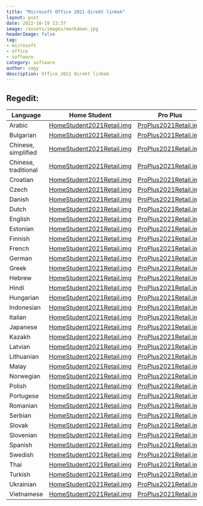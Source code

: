 ```yaml
---
title: "Microsoft Office 2021 direkt linkek"
layout: post
date: 2022-10-19 13:37
image: /assets/images/markdown.jpg
headerImage: false
tag:
- microsoft
- office
- software
category: software
author: nagy
description: Office 2021 direkt linkek
---
```


## Regedit:

| Language | Home Student | Pro Plus |
| ------------- | ------------- | ----- |
| Arabic | [HomeStudent2021Retail.img](https://officecdn.microsoft.com/db/492350F6-3A01-4F97-B9C0-C7C6DDF67D60/media/ar-SA/HomeStudent2021Retail.img) | [ProPlus2021Retail.img](https://officecdn.microsoft.com/db/492350F6-3A01-4F97-B9C0-C7C6DDF67D60/media/ar-SA/ProPlus2021Retail.img) |
| Bulgarian | [HomeStudent2021Retail.img](https://officecdn.microsoft.com/db/492350F6-3A01-4F97-B9C0-C7C6DDF67D60/media/bg-BG/HomeStudent2021Retail.img) | [ProPlus2021Retail.img](https://officecdn.microsoft.com/db/492350F6-3A01-4F97-B9C0-C7C6DDF67D60/media/bg-BG/ProPlus2021Retail.img) |
| Chinese, simplified | [HomeStudent2021Retail.img](https://officecdn.microsoft.com/db/492350F6-3A01-4F97-B9C0-C7C6DDF67D60/media/zh-CN/HomeStudent2021Retail.img) | [ProPlus2021Retail.img](https://officecdn.microsoft.com/db/492350F6-3A01-4F97-B9C0-C7C6DDF67D60/media/zh-CN/ProPlus2021Retail.img) |
| Chinese, traditional | [HomeStudent2021Retail.img](https://officecdn.microsoft.com/db/492350F6-3A01-4F97-B9C0-C7C6DDF67D60/media/zh-TW/HomeStudent2021Retail.img) | [ProPlus2021Retail.img](https://officecdn.microsoft.com/db/492350F6-3A01-4F97-B9C0-C7C6DDF67D60/media/zh-TW/ProPlus2021Retail.img) |
| Croatian | [HomeStudent2021Retail.img](https://officecdn.microsoft.com/db/492350F6-3A01-4F97-B9C0-C7C6DDF67D60/media/hr-HR/HomeStudent2021Retail.img) | [ProPlus2021Retail.img](https://officecdn.microsoft.com/db/492350F6-3A01-4F97-B9C0-C7C6DDF67D60/media/hr-HR/ProPlus2021Retail.img) |
| Czech | [HomeStudent2021Retail.img](https://officecdn.microsoft.com/db/492350F6-3A01-4F97-B9C0-C7C6DDF67D60/media/cs-CZ/HomeStudent2021Retail.img) | [ProPlus2021Retail.img](https://officecdn.microsoft.com/db/492350F6-3A01-4F97-B9C0-C7C6DDF67D60/media/cs-CZ/ProPlus2021Retail.img) |
| Danish | [HomeStudent2021Retail.img](https://officecdn.microsoft.com/db/492350F6-3A01-4F97-B9C0-C7C6DDF67D60/media/da-DK/HomeStudent2021Retail.img) | [ProPlus2021Retail.img](https://officecdn.microsoft.com/db/492350F6-3A01-4F97-B9C0-C7C6DDF67D60/media/da-DK/ProPlus2021Retail.img) |
| Dutch | [HomeStudent2021Retail.img](https://officecdn.microsoft.com/db/492350F6-3A01-4F97-B9C0-C7C6DDF67D60/media/nl-NL/HomeStudent2021Retail.img) | [ProPlus2021Retail.img](https://officecdn.microsoft.com/db/492350F6-3A01-4F97-B9C0-C7C6DDF67D60/media/nl-NL/ProPlus2021Retail.img) |
| English | [HomeStudent2021Retail.img](https://officecdn.microsoft.com/db/492350F6-3A01-4F97-B9C0-C7C6DDF67D60/media/en-US/HomeStudent2021Retail.img) | [ProPlus2021Retail.img](https://officecdn.microsoft.com/db/492350F6-3A01-4F97-B9C0-C7C6DDF67D60/media/en-US/ProPlus2021Retail.img) |
| Estonian | [HomeStudent2021Retail.img](https://officecdn.microsoft.com/db/492350F6-3A01-4F97-B9C0-C7C6DDF67D60/media/et-EE/HomeStudent2021Retail.img) | [ProPlus2021Retail.img](https://officecdn.microsoft.com/db/492350F6-3A01-4F97-B9C0-C7C6DDF67D60/media/et-EE/ProPlus2021Retail.img) |
| Finnish | [HomeStudent2021Retail.img](https://officecdn.microsoft.com/db/492350F6-3A01-4F97-B9C0-C7C6DDF67D60/media/fi-FI/HomeStudent2021Retail.img) | [ProPlus2021Retail.img](https://officecdn.microsoft.com/db/492350F6-3A01-4F97-B9C0-C7C6DDF67D60/media/fi-FI/ProPlus2021Retail.img) |
| French | [HomeStudent2021Retail.img](https://officecdn.microsoft.com/db/492350F6-3A01-4F97-B9C0-C7C6DDF67D60/media/fr-FR/HomeStudent2021Retail.img) | [ProPlus2021Retail.img](https://officecdn.microsoft.com/db/492350F6-3A01-4F97-B9C0-C7C6DDF67D60/media/fr-FR/ProPlus2021Retail.img) |
| German | [HomeStudent2021Retail.img](https://officecdn.microsoft.com/db/492350F6-3A01-4F97-B9C0-C7C6DDF67D60/media/de-DE/HomeStudent2021Retail.img) | [ProPlus2021Retail.img](https://officecdn.microsoft.com/db/492350F6-3A01-4F97-B9C0-C7C6DDF67D60/media/de-DE/ProPlus2021Retail.img) |
| Greek | [HomeStudent2021Retail.img](https://officecdn.microsoft.com/db/492350F6-3A01-4F97-B9C0-C7C6DDF67D60/media/el-GR/HomeStudent2021Retail.img) | [ProPlus2021Retail.img](https://officecdn.microsoft.com/db/492350F6-3A01-4F97-B9C0-C7C6DDF67D60/media/el-GR/ProPlus2021Retail.img) |
| Hebrew | [HomeStudent2021Retail.img](https://officecdn.microsoft.com/db/492350F6-3A01-4F97-B9C0-C7C6DDF67D60/media/he-IL/HomeStudent2021Retail.img) | [ProPlus2021Retail.img](https://officecdn.microsoft.com/db/492350F6-3A01-4F97-B9C0-C7C6DDF67D60/media/he-IL/ProPlus2021Retail.img) |
| Hindi | [HomeStudent2021Retail.img](https://officecdn.microsoft.com/db/492350F6-3A01-4F97-B9C0-C7C6DDF67D60/media/hi-IN/HomeStudent2021Retail.img) | [ProPlus2021Retail.img](https://officecdn.microsoft.com/db/492350F6-3A01-4F97-B9C0-C7C6DDF67D60/media/hi-IN/ProPlus2021Retail.img) |
| Hungarian | [HomeStudent2021Retail.img](https://officecdn.microsoft.com/db/492350F6-3A01-4F97-B9C0-C7C6DDF67D60/media/hu-HU/HomeStudent2021Retail.img) | [ProPlus2021Retail.img](https://officecdn.microsoft.com/db/492350F6-3A01-4F97-B9C0-C7C6DDF67D60/media/hu-HU/ProPlus2021Retail.img) |
| Indonesian | [HomeStudent2021Retail.img](https://officecdn.microsoft.com/db/492350F6-3A01-4F97-B9C0-C7C6DDF67D60/media/id-ID/HomeStudent2021Retail.img) | [ProPlus2021Retail.img](https://officecdn.microsoft.com/db/492350F6-3A01-4F97-B9C0-C7C6DDF67D60/media/id-ID/ProPlus2021Retail.img) |
| Italian | [HomeStudent2021Retail.img](https://officecdn.microsoft.com/db/492350F6-3A01-4F97-B9C0-C7C6DDF67D60/media/it-IT/HomeStudent2021Retail.img) | [ProPlus2021Retail.img](https://officecdn.microsoft.com/db/492350F6-3A01-4F97-B9C0-C7C6DDF67D60/media/it-IT/ProPlus2021Retail.img) |
| Japanese | [HomeStudent2021Retail.img](https://officecdn.microsoft.com/db/492350F6-3A01-4F97-B9C0-C7C6DDF67D60/media/ja-JP/HomeStudent2021Retail.img) | [ProPlus2021Retail.img](https://officecdn.microsoft.com/db/492350F6-3A01-4F97-B9C0-C7C6DDF67D60/media/ja-JP/ProPlus2021Retail.img) |
| Kazakh | [HomeStudent2021Retail.img](https://officecdn.microsoft.com/db/492350F6-3A01-4F97-B9C0-C7C6DDF67D60/media/kk-KZ/HomeStudent2021Retail.img) | [ProPlus2021Retail.img](https://officecdn.microsoft.com/db/492350F6-3A01-4F97-B9C0-C7C6DDF67D60/media/kk-KZ/ProPlus2021Retail.img) |
| Latvian | [HomeStudent2021Retail.img](https://officecdn.microsoft.com/db/492350F6-3A01-4F97-B9C0-C7C6DDF67D60/media/lv-LV/HomeStudent2021Retail.img) | [ProPlus2021Retail.img](https://officecdn.microsoft.com/db/492350F6-3A01-4F97-B9C0-C7C6DDF67D60/media/lv-LV/ProPlus2021Retail.img) |
| Lithuanian | [HomeStudent2021Retail.img](https://officecdn.microsoft.com/db/492350F6-3A01-4F97-B9C0-C7C6DDF67D60/media/lt-LT/HomeStudent2021Retail.img) | [ProPlus2021Retail.img](https://officecdn.microsoft.com/db/492350F6-3A01-4F97-B9C0-C7C6DDF67D60/media/lt-LT/ProPlus2021Retail.img) |
| Malay | [HomeStudent2021Retail.img](https://officecdn.microsoft.com/db/492350F6-3A01-4F97-B9C0-C7C6DDF67D60/media/ms-MY/HomeStudent2021Retail.img) | [ProPlus2021Retail.img](https://officecdn.microsoft.com/db/492350F6-3A01-4F97-B9C0-C7C6DDF67D60/media/ms-MY/ProPlus2021Retail.img) |
| Norwegian | [HomeStudent2021Retail.img](https://officecdn.microsoft.com/db/492350F6-3A01-4F97-B9C0-C7C6DDF67D60/media/nb-NO/HomeStudent2021Retail.img) | [ProPlus2021Retail.img](https://officecdn.microsoft.com/db/492350F6-3A01-4F97-B9C0-C7C6DDF67D60/media/nb-NO/ProPlus2021Retail.img) |
| Polish | [HomeStudent2021Retail.img](https://officecdn.microsoft.com/db/492350F6-3A01-4F97-B9C0-C7C6DDF67D60/media/pl-PL/HomeStudent2021Retail.img) | [ProPlus2021Retail.img](https://officecdn.microsoft.com/db/492350F6-3A01-4F97-B9C0-C7C6DDF67D60/media/pl-PL/ProPlus2021Retail.img) |
| Portugese | [HomeStudent2021Retail.img](https://officecdn.microsoft.com/db/492350F6-3A01-4F97-B9C0-C7C6DDF67D60/media/pt-PT/HomeStudent2021Retail.img) | [ProPlus2021Retail.img](https://officecdn.microsoft.com/db/492350F6-3A01-4F97-B9C0-C7C6DDF67D60/media/pt-PT/ProPlus2021Retail.img) |
| Romanian | [HomeStudent2021Retail.img](https://officecdn.microsoft.com/db/492350F6-3A01-4F97-B9C0-C7C6DDF67D60/media/ro-RO/HomeStudent2021Retail.img) | [ProPlus2021Retail.img](https://officecdn.microsoft.com/db/492350F6-3A01-4F97-B9C0-C7C6DDF67D60/media/ro-RO/ProPlus2021Retail.img) |
| Serbian | [HomeStudent2021Retail.img](https://officecdn.microsoft.com/db/492350F6-3A01-4F97-B9C0-C7C6DDF67D60/media/sr-latn-RS/HomeStudent2021Retail.img) | [ProPlus2021Retail.img](https://officecdn.microsoft.com/db/492350F6-3A01-4F97-B9C0-C7C6DDF67D60/media/sr-latn-RS/ProPlus2021Retail.img) |
| Slovak | [HomeStudent2021Retail.img](https://officecdn.microsoft.com/db/492350F6-3A01-4F97-B9C0-C7C6DDF67D60/media/sk-SK/HomeStudent2021Retail.img) | [ProPlus2021Retail.img](https://officecdn.microsoft.com/db/492350F6-3A01-4F97-B9C0-C7C6DDF67D60/media/sk-SK/ProPlus2021Retail.img) |
| Slovenian | [HomeStudent2021Retail.img](https://officecdn.microsoft.com/db/492350F6-3A01-4F97-B9C0-C7C6DDF67D60/media/sl-SI/HomeStudent2021Retail.img) | [ProPlus2021Retail.img](https://officecdn.microsoft.com/db/492350F6-3A01-4F97-B9C0-C7C6DDF67D60/media/sl-SI/ProPlus2021Retail.img) |
| Spanish | [HomeStudent2021Retail.img](https://officecdn.microsoft.com/db/492350F6-3A01-4F97-B9C0-C7C6DDF67D60/media/es-ES/HomeStudent2021Retail.img) | [ProPlus2021Retail.img](https://officecdn.microsoft.com/db/492350F6-3A01-4F97-B9C0-C7C6DDF67D60/media/es-ES/ProPlus2021Retail.img) |
| Swedish | [HomeStudent2021Retail.img](https://officecdn.microsoft.com/db/492350F6-3A01-4F97-B9C0-C7C6DDF67D60/media/sv-SE/HomeStudent2021Retail.img) | [ProPlus2021Retail.img](https://officecdn.microsoft.com/db/492350F6-3A01-4F97-B9C0-C7C6DDF67D60/media/sv-SE/ProPlus2021Retail.img) |
| Thai | [HomeStudent2021Retail.img](https://officecdn.microsoft.com/db/492350F6-3A01-4F97-B9C0-C7C6DDF67D60/media/th-TH/HomeStudent2021Retail.img) | [ProPlus2021Retail.img](https://officecdn.microsoft.com/db/492350F6-3A01-4F97-B9C0-C7C6DDF67D60/media/th-TH/ProPlus2021Retail.img) |
| Turkish | [HomeStudent2021Retail.img](https://officecdn.microsoft.com/db/492350F6-3A01-4F97-B9C0-C7C6DDF67D60/media/tr-TR/HomeStudent2021Retail.img) | [ProPlus2021Retail.img](https://officecdn.microsoft.com/db/492350F6-3A01-4F97-B9C0-C7C6DDF67D60/media/tr-TR/ProPlus2021Retail.img) |
| Ukrainian | [HomeStudent2021Retail.img](https://officecdn.microsoft.com/db/492350F6-3A01-4F97-B9C0-C7C6DDF67D60/media/uk-UA/HomeStudent2021Retail.img) | [ProPlus2021Retail.img](https://officecdn.microsoft.com/db/492350F6-3A01-4F97-B9C0-C7C6DDF67D60/media/uk-UA/ProPlus2021Retail.img) |
| Vietnamese | [HomeStudent2021Retail.img](https://officecdn.microsoft.com/db/492350F6-3A01-4F97-B9C0-C7C6DDF67D60/media/vi-VN/HomeStudent2021Retail.img) | [ProPlus2021Retail.img](https://officecdn.microsoft.com/db/492350F6-3A01-4F97-B9C0-C7C6DDF67D60/media/vi-VN/ProPlus2021Retail.img) |
